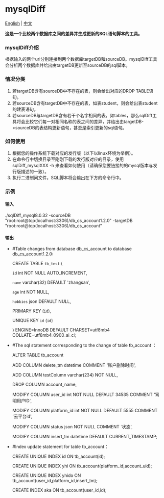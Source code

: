 # mysqlDiff

[English](./README.md) | [中文](./README-zh.md)



**这是一个比较两个数据库之间的差异并生成更新的SQL语句脚本的工具。**



### mysqlDiff介绍



根据输入的两个url分别连接到两个数据库targetDB和sourceDB。mysqlDIff工具会分析两个数据库并给出由targetDB更新至sourceDB的sql脚本。



### 情况分类

1. 若targetDB含有sourceDB中不存在的表，则会给出对应的DROP TABLE语句。
2. 若sourceDB含有targetDB中不存在的表，如表student，则会给出表student的建表语句。
3. 若sourceDB与targetDB含有若干个名字相同的表，如tables，那么sqlDiff工具将会比较它们每一对相同名称的表之间的差异，并给出由targetDB->sourceDB的表结构更新语句，甚至是索引更新的sql语句。



### 如何使用

1. 根据您的操作系统下载对应的发行版（以下以linux环境为举例）。
2. 在命令行中切换目录至刚刚下载的发行版对应的目录，使用 sqlDiff_mysqlXXX -h 来查看如何使用（请确保您要链接的的mysql版本与发行版描述的一致）。
3. 执行二进制问文件，SQL脚本将会输出在下方的命令行中。





### 示例



#### 输入

./sqlDiff_mysql8.0.32 -sourceDB "root:root@tcp(localhost:3306)/db_cs_account1.2.0" -targetDB "root:root@tcp(localhost:3306)/db_cs_account"

#### 输出



- #Table changes from database db_cs_account to database db_cs_account1.2.0:

  CREATE TABLE `tb_test` (

    `id` int NOT NULL AUTO_INCREMENT,

    `name` varchar(32) DEFAULT 'zhangsan',

    `age` int NOT NULL,

    `hobbies` json DEFAULT NULL,

    PRIMARY KEY (`id`),

    UNIQUE KEY `id` (`id`)

  ) ENGINE=InnoDB DEFAULT CHARSET=utf8mb4 COLLATE=utf8mb4_0900_ai_ci;

- #The sql statement corresponding to the change of table tb_account ：

  ALTER TABLE tb_account

  ADD COLUMN delete_tm datetime COMMENT '账户删除时间',

  ADD COLUMN testColumn varchar(234) NOT NULL,

  DROP COLUMN account_name,

  MODIFY COLUMN user_id int NOT NULL DEFAULT 34535 COMMENT '宵明用户ID',

  MODIFY COLUMN platform_id int NOT NULL DEFAULT 5555 COMMENT '云平台id',

  MODIFY COLUMN status json NOT NULL COMMENT '状态',

  MODIFY COLUMN insert_tm datetime DEFAULT CURRENT_TIMESTAMP;

  

- #Index update statement for table tb_account：

  CREATE UNIQUE INDEX id ON tb_account(id);

  CREATE UNIQUE INDEX yhi ON tb_account(platform_id,account_uid);

  CREATE UNIQUE INDEX yhido ON tb_account(user_id,platform_id,insert_tm);

  CREATE INDEX aka ON tb_account(user_id,id);














